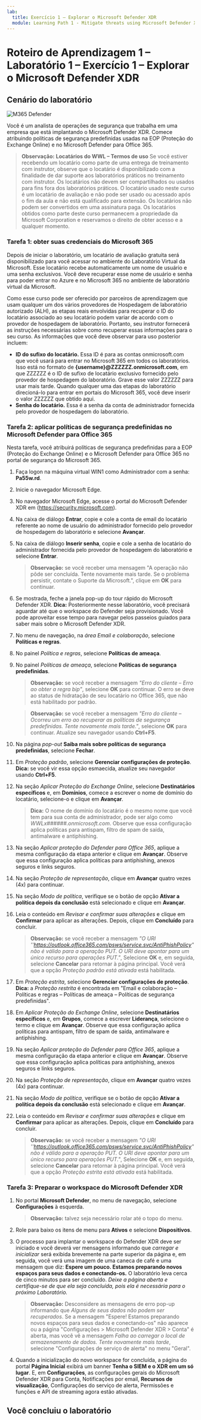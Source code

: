 ```yaml
---
lab:
  title: Exercício 1 – Explorar o Microsoft Defender XDR
  module: Learning Path 1 - Mitigate threats using Microsoft Defender XDR
---
```


# Roteiro de Aprendizagem 1 – Laboratório 1 – Exercício 1 – Explorar o Microsoft Defender XDR

## Cenário do laboratório

![M365 Defender](../Media/SC-200-Lab_M1_L1_Ex1.png)

Você é um analista de operações de segurança que trabalha em uma empresa que está implantando o Microsoft Defender XDR. Comece atribuindo políticas de segurança predefinidas usadas na EOP (Proteção do Exchange Online) e no Microsoft Defender para Office 365.

>**Observação:** **Locatários do WWL – Termos de uso** Se você estiver recebendo um locatário como parte de uma entrega de treinamento com instrutor, observe que o locatário é disponibilizado com a finalidade de dar suporte aos laboratórios práticos no treinamento com instrutor. Os locatários não devem ser compartilhados ou usados para fins fora dos laboratórios práticos. O locatário usado neste curso é um locatário de avaliação e não pode ser usado ou acessado após o fim da aula e não está qualificado para extensão. Os locatários não podem ser convertidos em uma assinatura paga. Os locatários obtidos como parte deste curso permanecem a propriedade da Microsoft Corporation e reservamos o direito de obter acesso e a qualquer momento. 


### Tarefa 1: obter suas credenciais do Microsoft 365

Depois de iniciar o laboratório, um locatário de avaliação gratuita será disponibilizado para você acessar no ambiente do Laboratório Virtual da Microsoft. Esse locatário recebe automaticamente um nome de usuário e uma senha exclusivos. Você deve recuperar esse nome de usuário e senha para poder entrar no Azure e no Microsoft 365 no ambiente de laboratório virtual da Microsoft. 

Como esse curso pode ser oferecido por parceiros de aprendizagem que usam qualquer um dos vários provedores de Hospedagem de laboratório autorizado (ALH), as etapas reais envolvidas para recuperar o ID do locatário associado ao seu locatário podem variar de acordo com o provedor de hospedagem de laboratório. Portanto, seu instrutor fornecerá as instruções necessárias sobre como recuperar essas informações para o seu curso. As informações que você deve observar para uso posterior incluem:

- **ID do sufixo do locatário.** Essa ID é para as contas onmicrosoft.com que você usará para entrar no Microsoft 365 em todos os laboratórios. Isso está no formato de **{username}@ZZZZZZ.onmicrosoft.com**, em que ZZZZZZ é o ID de sufixo de locatário exclusivo fornecido pelo provedor de hospedagem do laboratório. Grave esse valor ZZZZZZ para usar mais tarde. Quando qualquer uma das etapas do laboratório direcioná-lo para entrar em portais do Microsoft 365, você deve inserir o valor ZZZZZZ que obtido aqui.
- **Senha do locatário.** Essa é a senha da conta de administrador fornecida pelo provedor de hospedagem do laboratório.

### Tarefa 2: aplicar políticas de segurança predefinidas no Microsoft Defender para Office 365

Nesta tarefa, você atribuirá políticas de segurança predefinidas para a EOP (Proteção do Exchange Online) e o Microsoft Defender para Office 365 no portal de segurança do Microsoft 365.

1. Faça logon na máquina virtual WIN1 como Administrador com a senha: **Pa55w.rd**.  

1. Inicie o navegador Microsoft Edge.

1. No navegador Microsoft Edge, acesse o portal do Microsoft Defender XDR em (<https://security.microsoft.com>).

1. Na caixa de diálogo **Entrar**, copie e cole a conta de email do locatário referente ao nome de usuário do administrador fornecido pelo provedor de hospedagem do laboratório e selecione **Avançar**.

1. Na caixa de diálogo **Inserir senha**, copie e cole a senha de locatário do administrador fornecida pelo provedor de hospedagem do laboratório e selecione **Entrar**.

    >**Observação:** se você receber uma mensagem "A operação não pôde ser concluída. Tente novamente mais tarde. Se o problema persistir, contate o Suporte da Microsoft.", clique em **OK** para continuar.  

1. Se mostrada, feche a janela pop-up do tour rápido do Microsoft Defender XDR. **Dica:** Posteriormente nesse laboratório, você precisará aguardar até que o workspace do Defender seja provisionado. Você pode aproveitar esse tempo para navegar pelos passeios guiados para saber mais sobre o Microsoft Defender XDR.

1. No menu de navegação, na *área Email e colaboração*, selecione **Políticas e regras**.

1. No painel *Política e regras*, selecione **Políticas de ameaça**.

1. No painel *Políticas de ameaça*, selecione **Políticas de segurança predefinidas**.

    >**Observação:** se você receber a mensagem *"Erro do cliente – Erro ao obter a regra bip"*, selecione **OK** para continuar. O erro se deve ao status de hidratação de seu locatário no Office 365, que não está habilitado por padrão.

    >**Observação:** se você receber a mensagem *"Erro do cliente – Ocorreu um erro ao recuperar as políticas de segurança predefinidas. Tente novamente mais tarde."*, selecione **OK** para continuar. Atualize seu navegador usando **Ctrl+F5**.

1. Na página *pop-out* **Saiba mais sobre políticas de segurança predefinidas**, selecione **Fechar**.

1. Em *Proteção padrão*, selecione **Gerenciar configurações de proteção**. **Dica:** se você vir essa opção esmaecida, atualize seu navegador usando **Ctrl+F5**.

1. Na seção *Aplicar Proteção do Exchange Online*, selecione **Destinatários específicos** e, em **Domínios**, comece a escrever o nome de domínio do locatário, selecione-o e clique em **Avançar**.

    >**Dica:** O nome de domínio do locatário é o mesmo nome que você tem para sua conta de administrador, pode ser algo como *WWLx######.onmicrosoft.com*. Observe que essa configuração aplica políticas para antispam, filtro de spam de saída, antimalware e antiphishing.

1. Na seção *Aplicar proteção do Defender para Office 365*, aplique a mesma configuração da etapa anterior e clique em **Avançar**. Observe que essa configuração aplica políticas para antiphishing, anexos seguros e links seguros.

1. Na seção *Proteção de representação*, clique em **Avançar** quatro vezes (4x) para continuar.

1. Na seção *Modo de política*, verifique se o botão de opção **Ativar a política depois da conclusão** está selecionado e clique em **Avançar**.

1. Leia o conteúdo em *Revisar e confirmar suas alterações* e clique em **Confirmar** para aplicar as alterações. Depois, clique em **Concluído** para concluir.

    >**Observação:** se você receber a mensagem *"O URI ''<https://outlook.office365.com/psws/service.svc/AntiPhishPolicy>" não é válido para a operação PUT. O URI deve apontar para um único recurso para operações PUT."*, Selecione **OK** e, em seguida, selecione **Cancelar** para retornar à página principal. Você verá que a opção *Proteção padrão está ativada* está habilitada.

1. Em *Proteção estrita*, selecione **Gerenciar configurações de proteção**. **Dica:** a *Proteção restrita* é encontrada em "Email e colaboração – Políticas e regras – Políticas de ameaça – Políticas de segurança predefinidas".

1. Em *Aplicar Proteção do Exchange Online*, selecione **Destinatários específicos** e, em **Grupos**, comece a escrever **Liderança**, selecione o termo e clique em **Avançar**. Observe que essa configuração aplica políticas para antispam, filtro de spam de saída, antimalware e antiphishing.

1. Na seção *Aplicar proteção do Defender para Office 365*, aplique a mesma configuração da etapa anterior e clique em **Avançar**. Observe que essa configuração aplica políticas para antiphishing, anexos seguros e links seguros.

1. Na seção *Proteção de representação*, clique em **Avançar** quatro vezes (4x) para continuar.

1. Na seção *Modo de política*, verifique se o botão de opção **Ativar a política depois da conclusão** está selecionado e clique em **Avançar**.

1. Leia o conteúdo em *Revisar e confirmar suas alterações* e clique em **Confirmar** para aplicar as alterações. Depois, clique em **Concluído** para concluir.

    >**Observação:** se você receber a mensagem *"O URI ''<https://outlook.office365.com/psws/service.svc/AntiPhishPolicy>" não é válido para a operação PUT. O URI deve apontar para um único recurso para operações PUT."*, Selecione **OK** e, em seguida, selecione **Cancelar** para retornar à página principal. Você verá que a opção *Proteção estrita está ativada* está habilitada.

### Tarefa 3: Preparar o workspace do Microsoft Defender XDR

1. No portal **Microsoft Defender**, no menu de navegação, selecione **Configurações** à esquerda.

    >**Observação:** talvez seja necessário rolar até o topo do menu.

1. Role para baixo os itens de menu para **Ativos** e selecione **Dispositivos**.

1. O processo para implantar o workspace do Defender XDR deve ser iniciado e você deverá ver mensagens informando que *carregar e inicializar* será exibida brevemente na parte superior da página e, em seguida, você verá uma imagem de uma caneca de café e uma mensagem que diz: **Espere um pouco. Estamos preparando novos espaços para seus dados e conectando-os.** O laboratório leva cerca de cinco minutos para ser concluído. *Deixe a página aberta e certifique-se de que ela seja concluída, pois ela é necessária para o próximo Laboratório.*

    >**Observação:** Desconsidere as mensagens de erro pop-up informando que *Alguns de seus dados não podem ser recuperados*. Se a mensagem "Espere! Estamos preparando novos espaços para seus dados e conectando-os" não aparece ou a página "Configurações > Microsoft Defender XDR > Conta" é aberta, mas você vê a mensagem *Falha ao carregar o local de armazenamento de dados. Tente novamente mais tarde*, selecione "Configurações de serviço de alerta" no menu "Geral".

1. Quando a inicialização do novo workspace for concluída, a página do portal **Página Inicial** exibirá um banner **Tenha o SIEM e o XDR em um só lugar**. E, em **Configurações**, as configurações gerais do Microsoft Defender XDR para Conta, Notificações por email, **Recursos de visualização**, Configurações do serviço de alerta, Permissões e funções e API de streaming agora estão ativadas.

## Você concluiu o laboratório
